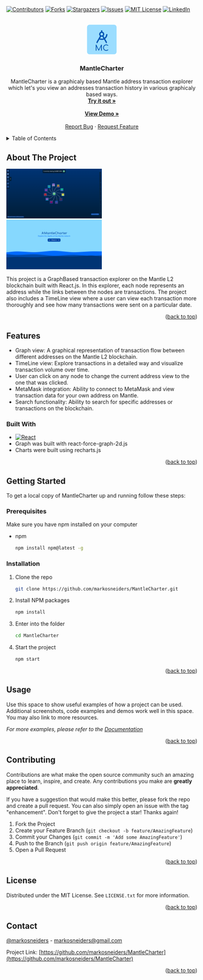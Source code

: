 <a name="readme-top"></a>

[![Contributors][contributors-shield]][contributors-url]
[![Forks][forks-shield]][forks-url]
[![Stargazers][stars-shield]][stars-url]
[![Issues][issues-shield]][issues-url]
[![MIT License][license-shield]][license-url]
[![LinkedIn][linkedin-shield]][linkedin-url]

<!-- PROJECT LOGO -->
<br />
<div align="center">
  <a href="https://github.com/markosneiders/MantleCharter">
    <img src="src/assets/images/MantleCharterLogo.png" alt="Logo" width="80" height="80">
  </a>

<h3 align="center"><strong>MantleCharter</strong></h3>

  <p align="center">
    MantleCharter is a graphicaly based Mantle address transaction explorer which let's you view an addresses transaction history in various graphicaly based ways.
    <br />
    <a href="https://mantlecharter.vercel.app/"><strong>Try it out »</strong></a>
    <br />
    <br />
    <a href="https://youtu.be/_uNb-IQA9vg"><strong>View Demo »</strong></a>
    <br />
    <br />
    <a href="https://github.com/markosneiders/MantleCharter/issues">Report Bug</a>
    ·
    <a href="https://github.com/markosneiders/MantleCharter/issues">Request Feature</a>
  </p>
</div>

<!-- TABLE OF CONTENTS -->
<details>
  <summary>Table of Contents</summary>
  <ol>
    <li>
      <a href="#about-the-project">About The Project</a>
      <ul>
        <li><a href="#built-with">Built With</a></li>
      </ul>
    </li>
    <li>
      <a href="#getting-started">Getting Started</a>
      <ul>
        <li><a href="#prerequisites">Prerequisites</a></li>
        <li><a href="#installation">Installation</a></li>
      </ul>
    </li>
    <li><a href="#usage">Usage</a></li>
    <li><a href="#contributing">Contributing</a></li>
    <li><a href="#license">License</a></li>
    <li><a href="#contact">Contact</a></li>
    <li><a href="#acknowledgments">Acknowledgments</a></li>
  </ol>
</details>

<!-- ABOUT THE PROJECT -->

## About The Project


<img src="src/assets/images/pic2.png" alt="Logo" height="50%" width="50%" /> 
<img src="src/assets/images/pic1.png" alt="Logo" height="50%" width="50%"/>

This project is a GraphBased transaction explorer on the Mantle L2 blockchain built with React.js. In this explorer, each node represents an address while the links between the nodes are transactions. The project also includes a TimeLine view where a user can view each transaction more thoroughly and see how many transactions were sent on a particular date.

<p align="right">(<a href="#readme-top">back to top</a>)</p>

## Features

- Graph view: A graphical representation of transaction flow between different addresses on the Mantle L2 blockchain.
- TimeLine view: Explore transactions in a detailed way and visualize transaction volume over time.
- User can click on any node to change the current address view to the one that was clicked.
- MetaMask integration: Ability to connect to MetaMask and view transaction data for your own address on Mantle.
- Search functionality: Ability to search for specific addresses or transactions on the blockchain.

### Built With

-   [![React][react.js]][react-url]
-   Graph was built with react-force-graph-2d.js
-   Charts were built using recharts.js

<p align="right">(<a href="#readme-top">back to top</a>)</p>

<!-- GETTING STARTED -->

## Getting Started

To get a local copy of MantleCharter up and running follow these steps:

### Prerequisites

Make sure you have npm installed on your computer

-   npm
    ```sh
    npm install npm@latest -g
    ```

### Installation

1. Clone the repo
    ```sh
    git clone https://github.com/markosneiders/MantleCharter.git
    ```
2. Install NPM packages
    ```sh
    npm install
    ```
3. Enter into the folder
    ```sh
    cd MantleCharter
    ```
4. Start the project
    ```js
    npm start
    ```

<p align="right">(<a href="#readme-top">back to top</a>)</p>

<!-- USAGE EXAMPLES -->

## Usage

Use this space to show useful examples of how a project can be used. Additional screenshots, code examples and demos work well in this space. You may also link to more resources.

_For more examples, please refer to the [Documentation](https://example.com)_

<p align="right">(<a href="#readme-top">back to top</a>)</p>

<!-- CONTRIBUTING -->

## Contributing

Contributions are what make the open source community such an amazing place to learn, inspire, and create. Any contributions you make are **greatly appreciated**.

If you have a suggestion that would make this better, please fork the repo and create a pull request. You can also simply open an issue with the tag "enhancement".
Don't forget to give the project a star! Thanks again!

1. Fork the Project
2. Create your Feature Branch (`git checkout -b feature/AmazingFeature`)
3. Commit your Changes (`git commit -m 'Add some AmazingFeature'`)
4. Push to the Branch (`git push origin feature/AmazingFeature`)
5. Open a Pull Request

<p align="right">(<a href="#readme-top">back to top</a>)</p>

<!-- LICENSE -->

## License

Distributed under the MIT License. See `LICENSE.txt` for more information.

<p align="right">(<a href="#readme-top">back to top</a>)</p>

<!-- CONTACT -->

## Contact

[@markosneiders](https://twitter.com/markosneiders) - markosneiders@gmail.com

Project Link: [https://github.com/markosneiders/MantleCharter](https://github.com/markosneiders/MantleCharter)

<p align="right">(<a href="#readme-top">back to top</a>)</p>

<!-- MARKDOWN LINKS & IMAGES -->
<!-- https://www.markdownguide.org/basic-syntax/#reference-style-links -->

[contributors-shield]: https://img.shields.io/github/contributors/markosneiders/MantleCharter.svg?style=for-the-badge
[contributors-url]: https://github.com/markosneiders/MantleCharter/graphs/contributors
[forks-shield]: https://img.shields.io/github/forks/markosneiders/MantleCharter.svg?style=for-the-badge
[forks-url]: https://github.com/markosneiders/MantleCharter/network/members
[stars-shield]: https://img.shields.io/github/stars/markosneiders/MantleCharter.svg?style=for-the-badge
[stars-url]: https://github.com/markosneiders/MantleCharter/stargazers
[issues-shield]: https://img.shields.io/github/issues/markosneiders/MantleCharter.svg?style=for-the-badge
[issues-url]: https://github.com/markosneiders/MantleCharter/issues
[license-shield]: https://img.shields.io/github/license/markosneiders/MantleCharter.svg?style=for-the-badge
[license-url]: https://github.com/markosneiders/MantleCharter/blob/master/LICENSE.txt
[linkedin-shield]: https://img.shields.io/badge/-LinkedIn-black.svg?style=for-the-badge&logo=linkedin&colorB=555
[linkedin-url]: https://linkedin.com/in/linkedin_username
[product-screenshot]: src/assets/images/screenshot.png
[next.js]: https://img.shields.io/badge/next.js-000000?style=for-the-badge&logo=nextdotjs&logoColor=white
[next-url]: https://nextjs.org/
[react.js]: https://img.shields.io/badge/React-20232A?style=for-the-badge&logo=react&logoColor=61DAFB
[react-url]: https://reactjs.org/
[vue.js]: https://img.shields.io/badge/Vue.js-35495E?style=for-the-badge&logo=vuedotjs&logoColor=4FC08D
[vue-url]: https://vuejs.org/
[angular.io]: https://img.shields.io/badge/Angular-DD0031?style=for-the-badge&logo=angular&logoColor=white
[angular-url]: https://angular.io/
[svelte.dev]: https://img.shields.io/badge/Svelte-4A4A55?style=for-the-badge&logo=svelte&logoColor=FF3E00
[svelte-url]: https://svelte.dev/
[laravel.com]: https://img.shields.io/badge/Laravel-FF2D20?style=for-the-badge&logo=laravel&logoColor=white
[laravel-url]: https://laravel.com
[bootstrap.com]: https://img.shields.io/badge/Bootstrap-563D7C?style=for-the-badge&logo=bootstrap&logoColor=white
[bootstrap-url]: https://getbootstrap.com
[jquery.com]: https://img.shields.io/badge/jQuery-0769AD?style=for-the-badge&logo=jquery&logoColor=white
[jquery-url]: https://jquery.com
